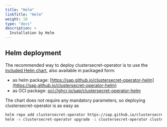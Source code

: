 ```yaml
---
title: "Helm"
linkTitle: "Helm"
weight: 10
type: "docs"
description: >
  Installation by Helm
---
```


## Helm deployment

The recommended way to deploy clustersecret-operator is to use the [included Helm chart](https://github.com/sap/clustersecret-operator-helm),
also available in packaged form:
- as helm package: [https://sap.github.io/clustersecret-operator-helm](https://sap.github.io/clustersecret-operator-helm)
- as OCI package: [oci://ghcr.io/sap/clustersecret-operator-helm](oci://ghcr.io/sap/clustersecret-operator-helm)

The chart does not require any mandatory parameters, so deploying clustersecret-operator is as easy as

```bash
helm repo add clustersecret-operator https://sap.github.io/clustersecret-operator-helm
helm -n clustersecret-operator upgrade -i clustersecret-operator clustersecret-operator/clustersecret-operator
```